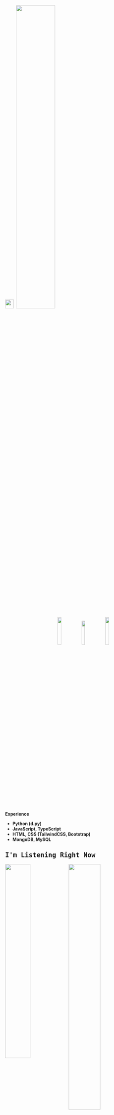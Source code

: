 # <img src="https://user-images.githubusercontent.com/5679180/79618120-0daffb80-80be-11ea-819e-d2b0fa904d07.gif" width="28px"> <img width="50%" src= "https://readme-typing-svg.demolab.com?font=Fira+Code&pause=1000&color=F7F7F7&random=false&width=435&height=30&lines=Hi+there%2C+I'am+sotaq">

<p align="center">
 <a href="https://discord.com/users/599988978531172352" target"blank_"><img width="15%" src="https://img.shields.io/badge/Discord%20-030303.svg?&style=for-the-badge&logo=discord&logoColor=white"></a>
  <a href="https://github.com/sotaq-dev" target"blank_"><img width="14%" src="https://img.shields.io/badge/GitHub%20-030303.svg?&style=for-the-badge&logo=github&logoColor=white"></a>
  <a href="https://open.spotify.com/user/314alh7cy4lsi2dcfb2ojgi2s7zq" target"blank_"><img width="15%" src="https://img.shields.io/badge/Spotify%20-030303.svg?&style=for-the-badge&logo=spotify&logoColor=white"></a>
  <p>

#

<b> Experience <b>
<samp>
- Python (d.py) 
- JavaScript, TypeScript
- HTML, CSS (TailwindCSS, Bootstrap)
- MongoDB, MySQL
<samp>

## I'm Listening Right Now

 <img width="40%" align="left" src="https://spotify-github-profile.vercel.app/api/view?uid=314alh7cy4lsi2dcfb2ojgi2s7zq&cover_image=true&theme=natemoo-re&show_offline=true&background_color=000000&bar_color=ffffff&bar_color_cover=false"/>

<img align="left" width="45%" src="https://github-readme-stats.vercel.app/api?username=sotaq-dev&show_icons=true&theme=react&hide_border=true&bg_color=0D1117">
<img align="left" width="45%" src="https://github-readme-streak-stats.herokuapp.com/?user=sotaq-dev&theme=black-ice&hide_border=true&stroke=0000&background=0D1117">
